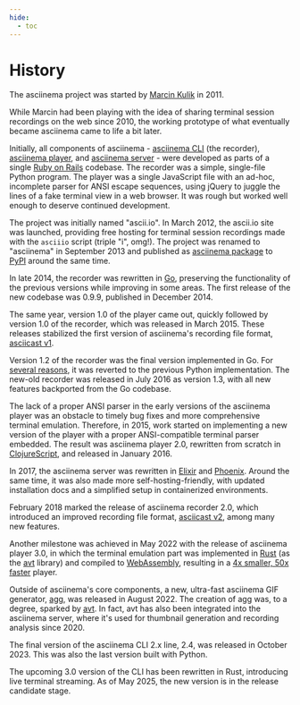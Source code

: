 ```yaml
---
hide:
  - toc
---
```


# History

The asciinema project was started by [Marcin Kulik](https://hachyderm.io/@ku1ik)
in 2011.

While Marcin had been playing with the idea of sharing terminal session
recordings on the web since 2010, the working prototype of what eventually
became asciinema came to life a bit later.

Initially, all components of asciinema - [asciinema CLI](manual/cli/index.md)
(the recorder), [asciinema player](manual/player/index.md), and [asciinema
server](manual/server/index.md) - were developed as parts of a single [Ruby on
Rails](https://rubyonrails.org/) codebase. The recorder was a simple,
single-file Python program. The player was a single JavaScript file with an
ad-hoc, incomplete parser for ANSI escape sequences, using jQuery to juggle the
lines of a fake terminal view in a web browser. It was rough but worked well
enough to deserve continued development.

The project was initially named "ascii.io". In March 2012, the ascii.io site was
launched, providing free hosting for terminal session recordings made with the
`asciiio` script (triple "i", omg!). The project was renamed to "asciinema" in
September 2013 and published as [asciinema
package](https://pypi.org/project/asciinema/) to [PyPI](https://pypi.org) around
the same time.

In late 2014, the recorder was rewritten in [Go](https://go.dev/), preserving
the functionality of the previous versions while improving in some areas. The
first release of the new codebase was 0.9.9, published in December 2014.

The same year, version 1.0 of the player came out, quickly followed by version
1.0 of the recorder, which was released in March 2015. These releases stabilized
the first version of asciinema's recording file format, [asciicast
v1](manual/asciicast/v1.md).

Version 1.2 of the recorder was the final version implemented in Go. For
[several
reasons](https://blog.asciinema.org/post/and-now-for-something-completely-different/),
it was reverted to the previous Python implementation. The new-old recorder was
released in July 2016 as version 1.3, with all new features backported from the
Go codebase.

The lack of a proper ANSI parser in the early versions of the asciinema player
was an obstacle to timely bug fixes and more comprehensive terminal emulation.
Therefore, in 2015, work started on implementing a new version of the player
with a proper ANSI-compatible terminal parser embedded. The result was asciinema
player 2.0, rewritten from scratch in
[ClojureScript](https://clojurescript.org/), and released in January 2016.

In 2017, the asciinema server was rewritten in
[Elixir](https://elixir-lang.org/) and
[Phoenix](https://www.phoenixframework.org/). Around the same time, it was also
made more self-hosting-friendly, with updated installation docs and a simplified
setup in containerized environments.

February 2018 marked the release of asciinema recorder 2.0, which introduced an
improved recording file format, [asciicast v2](manual/asciicast/v2.md), among
many new features.

Another milestone was achieved in May 2022 with the release of asciinema player
3.0, in which the terminal emulation part was implemented in
[Rust](https://www.rust-lang.org/) (as the
[avt](https://github.com/asciinema/avt) library) and compiled to
[WebAssembly](https://webassembly.org/), resulting in a [4x smaller, 50x
faster](https://blog.asciinema.org/post/smaller-faster/) player.

Outside of asciinema's core components, a new, ultra-fast asciinema GIF
generator, [agg](manual/agg/index.md), was released in August 2022. The creation
of agg was, to a degree, sparked by [avt](https://github.com/asciinema/avt). In
fact, avt has also been integrated into the asciinema server, where it's used
for thumbnail generation and recording analysis since 2020.

The final version of the asciinema CLI 2.x line, 2.4, was released in October
2023. This was also the last version built with Python.

The upcoming 3.0 version of the CLI has been rewritten in Rust, introducing live
terminal streaming. As of May 2025, the new version is in the release candidate
stage.
